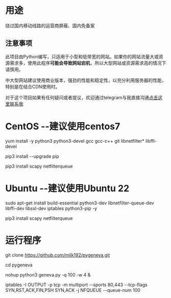 # 用途

绕过国内移动线路的运营商屏蔽、国内免备案

## 注意事项
此项目由Python编写，只适用于小型和低带宽的网站。如果你的网站流量大或资源需求多，使用此程序**可能会导致网站宕机**，所以大型网站或资源需求高的情况下请慎用。

中大型网站建议使用商业版本，强劲的性能和稳定性，以充分利用服务器的性能，特别是在结合CDN使用时。

对于这个项目如果有任何疑问或者提议，欢迎通过telegram与我直接沟通[点击这里联系我](https://t.me/milk553)
   
# CentOS --建议使用centos7
yum install -y python3 python3-devel gcc gcc-c++ git libnetfilter* libffi-devel

pip3 install --upgrade pip

pip3 install scapy netfilterqueue

# Ubuntu --建议使用Ubuntu 22

sudo apt-get install build-essential python3-dev libnetfilter-queue-dev libffi-dev libssl-dev iptables python3-pip -y

pip3 install scapy netfilterqueue

# 运行程序
git clone https://github.com/milk192/pygeneva.git

cd pygeneva

nohup python3 geneva.py -q 100 -w 4 &

iptables -I OUTPUT -p tcp -m multiport --sports 80,443 --tcp-flags SYN,RST,ACK,FIN,PSH SYN,ACK -j NFQUEUE --queue-num 100
